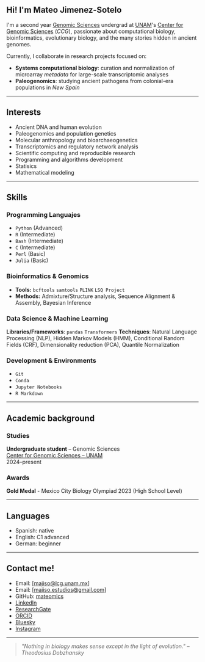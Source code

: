 ## Hi! I'm Mateo Jimenez-Sotelo
I'm a second year [Genomic Sciences](https://www.lcg.unam.mx) undergrad at [UNAM](https://www.unam.mx)'s [Center for Genomic Sciences](https://www.ccg.unam.mx/en/) (*CCG*), passionate about computational biology, bioinformatics, evolutionary biology, and the many stories hidden in ancient genomes.

Currently, I collaborate in research projects focused on:

- **Systems computational biology**: curation and normalization of microarray *metadata* for large-scale transcriptomic analyses
- **Paleogenomics**: studying ancient pathogens from colonial-era populations in *New Spain*
---
## Interests
- Ancient DNA and human evolution
- Paleogenomics and population genetics
- Molecular anthropology and bioarchaeogenetics
- Transcriptomics and regulatory network analysis
- Scientific computing and reproducible research
- Programming and algorithms development
- Statisics
- Mathematical modeling

---

## Skills

### Programming Languajes
- `Python` (Advanced)
- `R` (Intermediate)
- `Bash` (Intermediate)
- `C` (Intermediate)
- `Perl` (Basic)
- `Julia` (Basic)

### Bioinformatics & Genomics
- **Tools:** `bcftools` `samtools` `PLINK` `LSQ Project`
- **Methods:** Admixture/Structure analysis, Sequence Alignment & Assembly, Bayesian Inference

### Data Science & Machine Learning
**Libraries/Frameworks**: `pandas` `Transformers`
**Techniques**: Natural Language Processing (NLP), Hidden Markov Models (HMM), Conditional Random Fields (CRF), Dimensionality reduction (PCA), Quantile Normalization

### Development & Environments
- `Git`
- `Conda`
- `Jupyter Notebooks`
- `R Markdown`

---

## Academic background

### Studies
**Undergraduate student** – Genomic Sciences  
[Center for Genomic Sciences – UNAM](https://www.ccg.unam.mx/en)  
2024–present

### Awards
**Gold Medal** - Mexico City Biology Olympiad 2023 (High School Level)

---

## Languages

- Spanish: native
- English: C1 advanced
- German: beginner

---

## Contact me!

- Email: [majiso@lcg.unam.mx]  
- Email: [majiso.estudios@gmail.com]
- GitHub: [mateomics](https://github.com/mateomics)  
- [LinkedIn](https://www.linkedin.com/in/mateo-jiménez-sotelo-0bb207311/)
- [ResearchGate](https://www.researchgate.net/profile/Mateo-Jimenez-14?ev=hdr_xprf)
- [ORCID](https://orcid.org/0009-0000-6459-1688)
- [Bluesky](https://bsky.app/profile/mateojs.bsky.social)
- [Instagram](https://www.instagram.com/mateojs_?igsh=a2YxcW1tMXRxcHNq)
---

> *"Nothing in biology makes sense except in the light of evolution." – Theodosius Dobzhansky*

